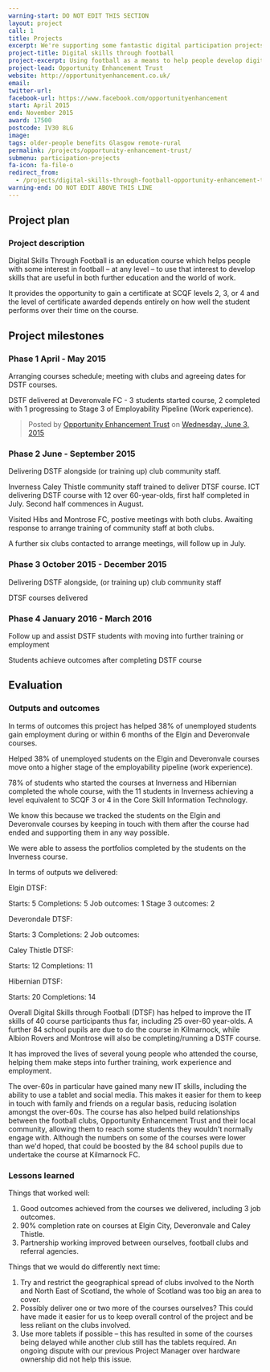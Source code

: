 ```yaml
---
warning-start: DO NOT EDIT THIS SECTION
layout: project
call: 1
title: Projects
excerpt: We're supporting some fantastic digital participation projects. Here are their stories.
project-title: Digital skills through football
project-excerpt: Using football as a means to help people develop digital skills
project-lead: Opportunity Enhancement Trust
website: http://opportunityenhancement.co.uk/
email:
twitter-url:
facebook-url: https://www.facebook.com/opportunityenhancement
start: April 2015
end: November 2015
award: 17500
postcode: IV30 8LG
image:
tags: older-people benefits Glasgow remote-rural
permalink: /projects/opportunity-enhancement-trust/
submenu: participation-projects
fa-icon: fa-file-o
redirect_from:
  - /projects/digital-skills-through-football-opportunity-enhancement-trust
warning-end: DO NOT EDIT ABOVE THIS LINE
---
```


## Project plan

### Project description

Digital Skills Through Football is an education course which helps people with some interest in football – at any level – to use that interest to develop skills that are useful in both further education and the world of work.

It provides the opportunity to gain a certificate at SCQF levels 2, 3, or 4 and the level of certificate awarded depends entirely on how well the student performs over their time on the course.


## Project milestones

### Phase 1 April - May 2015

Arranging courses schedule; meeting with clubs and agreeing dates for DSTF courses.

DSTF delivered at Deveronvale FC - 3 students started course, 2 completed with 1 progressing to Stage 3 of Employability Pipeline (Work experience).

<div id="fb-root"></div><script>(function(d, s, id) {  var js, fjs = d.getElementsByTagName(s)[0];  if (d.getElementById(id)) return;  js = d.createElement(s); js.id = id;  js.src = "//connect.facebook.net/en_US/sdk.js#xfbml=1&version=v2.3";  fjs.parentNode.insertBefore(js, fjs);}(document, 'script', 'facebook-jssdk'));</script><div class="fb-post" data-href="https://www.facebook.com/opportunityenhancement/photos/a.951296964905295.1073741828.838979202803739/1025744634127194/?type=1" data-width="500"><div class="fb-xfbml-parse-ignore"><blockquote cite="https://www.facebook.com/opportunityenhancement/photos/a.951296964905295.1073741828.838979202803739/1025744634127194/?type=1">Posted by <a href="https://www.facebook.com/opportunityenhancement">Opportunity Enhancement Trust</a> on&nbsp;<a href="https://www.facebook.com/opportunityenhancement/photos/a.951296964905295.1073741828.838979202803739/1025744634127194/?type=1">Wednesday, June 3, 2015</a></blockquote></div></div>

### Phase 2 June - September 2015

Delivering DSTF alongside (or training up) club community staff.

Inverness Caley Thistle community staff trained to deliver DTSF course.
ICT delivering DSTF course with 12 over 60-year-olds, first half completed in July. Second half commences in August.

Visited Hibs and Montrose FC, postive meetings with both clubs. Awaiting response to arrange training of community staff at both clubs.

A further six clubs contacted to arrange meetings, will follow up in July.

### Phase 3 October 2015 - December 2015

Delivering DSTF alongside, (or training up) club community staff

DTSF courses delivered

### Phase 4 January 2016 - March 2016

Follow up and assist DSTF students with moving into further training or employment

Students achieve outcomes after completing DSTF course


## Evaluation

### Outputs and outcomes

In terms of outcomes this project has helped 38% of unemployed students gain employment during or within 6 months of the Elgin and Deveronvale courses.

Helped 38% of unemployed students on the Elgin and Deveronvale courses move onto a higher stage of the employability pipeline (work experience).

78% of students who started the courses at Inverness and Hibernian completed the whole course, with the 11 students in Inverness achieving a level equivalent to SCQF 3 or 4 in the Core Skill Information Technology.

We know this because we tracked the students on the Elgin and Deveronvale courses by keeping in touch with them after the course had ended and supporting them in any way possible.

We were able to assess the portfolios completed by the students on the Inverness course.

In terms of outputs we delivered:

Elgin DTSF:

Starts: 5  Completions: 5  Job outcomes: 1  Stage 3 outcomes: 2

Deverondale DTSF:

Starts: 3  Completions:  2  Job outcomes:

Caley Thistle DTSF:

Starts: 12  Completions: 11

Hibernian DTSF:

Starts: 20  Completions: 14


Overall Digital Skills through Football (DTSF) has helped to improve the IT skills of 40 course participants thus far, including 25 over-60 year-olds. A further 84 school pupils are due to do the course in Kilmarnock, while Albion Rovers and Montrose will also be completing/running a DSTF course.

It has improved the lives of several young people who attended the course, helping them make steps into further training, work experience and employment.

The over-60s in particular have gained many new IT skills, including the ability to use a tablet and social media.  This makes it easier for them to keep in touch with family and friends on a regular basis, reducing isolation amongst the over-60s.
The course has also helped build relationships between the football clubs, Opportunity Enhancement Trust and their local community, allowing them to reach some students they wouldn't normally engage with.
Although the numbers on some of the courses were lower than we'd hoped, that could be boosted by the 84 school pupils due to undertake the course at Kilmarnock FC.

### Lessons learned

Things that worked well:

1. Good outcomes achieved from the courses we delivered, including 3 job outcomes.
2. 90% completion rate on courses at Elgin City, Deveronvale and Caley Thistle.
3. Partnership working improved between ourselves, football clubs and referral agencies.

Things that we would do differently next time:

1.	Try and restrict the geographical spread of clubs involved to the North and North East of Scotland, the whole of Scotland was too big an area to cover.
2.	Possibly deliver one or two more of the courses ourselves? This could have made it easier for us to keep overall control of the project and be less reliant on the clubs involved.
3.	Use more tablets if possible – this has resulted in some of the courses being delayed while another club still has the tablets required. An ongoing dispute with our previous Project Manager over hardware ownership did not help this issue.

